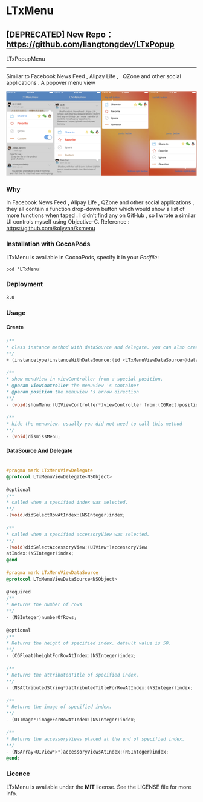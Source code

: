 # LTxMenu

## [DEPRECATED] New Repo： https://github.com/liangtongdev/LTxPopup

LTxPopupMenu 

---

Similar to Facebook News Feed , Alipay Life ,   QZone and other social applications . A popover menu view

![](https://github.com/l900416/LTxMenu/blob/master/screenshots/1.png)

### Why

In Facebook News Feed , Alipay Life ,   QZone and other social applications , they all contain a function drop-down button which would show a list of more functions when taped . 
I didn’t find any on GitHub , so I wrote  a similar UI controls myself using Objective-C. Reference : https://github.com/kolyvan/kxmenu


### Installation with CocoaPods


LTxMenu is available in CocoaPods, specify it in your *Podfile*:

    pod 'LTxMenu'


### Deployment
    8.0

### Usage

#### Create 

```Objective-C
/**
* class instance method with dataSource and delegate. you can also create with [[LTxMenuView alloc] init] then set the dataSource and the delegate.
**/
+ (instancetype)instanceWithDataSource:(id <LTxMenuViewDataSource>)dataSource delegate:(id <LTxMenuViewDelegate>)delegate;

/**
* show menuView in viewController from a special position.
* @param viewController the menuview 's container
* @param position the menuview 's arrow direction
**/
- (void)showMenu:(UIViewController*)viewController from:(CGRect)position;

/**
* hide the menuview. usually you did not need to call this method
**/
- (void)dismissMenu;

```   

#### DataSource And Delegate 

```Objective-C

#pragma mark LTxMenuViewDelegate
@protocol LTxMenuViewDelegate<NSObject>

@optional
/**
* called when a specified index was selected.
**/
-(void)didSelectRowAtIndex:(NSInteger)index;

/**
* called when a specified accessoryView was selected.
**/
-(void)didSelectAccessoryView:(UIView*)accessoryView
atIndex:(NSInteger)index;
@end

#pragma mark LTxMenuViewDataSource
@protocol LTxMenuViewDataSource<NSObject>

@required
/**
* Returns the number of rows
**/
- (NSInteger)numberOfRows;

@optional
/**
* Returns the height of specified index. default value is 50.
**/
- (CGFloat)heightForRowAtIndex:(NSInteger)index;

/**
* Returns the attributedTitle of specified index.
**/
- (NSAttributedString*)attributedTitleForRowAtIndex:(NSInteger)index;

/**
* Returns the image of specified index.
**/
- (UIImage*)imageForRowAtIndex:(NSInteger)index;

/**
* Returns the accessoryViews placed at the end of specified index.
**/
- (NSArray<UIView*>*)accessoryViewsAtIndex:(NSInteger)index;
@end;
```

### Licence
   LTxMenu is available under the **MIT** license. See the LICENSE file for more info.


